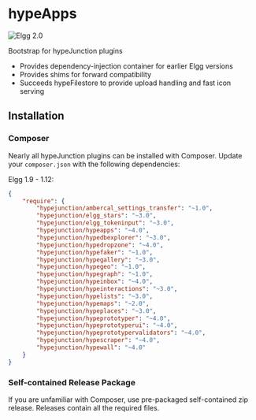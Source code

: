 hypeApps
========
![Elgg 2.0](https://img.shields.io/badge/Elgg-2.0.x-orange.svg?style=flat-square)

Bootstrap for hypeJunction plugins

* Provides dependency-injection container for earlier Elgg versions
* Provides shims for forward compatibility
* Succeeds hypeFilestore to provide upload handling and fast icon serving


## Installation


### Composer

Nearly all hypeJunction plugins can be installed with Composer. Update your `composer.json` with the following dependencies:

Elgg 1.9 - 1.12:

```json
{
	"require": {
		"hypejunction/ambercal_settings_transfer": "~1.0",
		"hypejunction/elgg_stars": "~3.0",
		"hypejunction/elgg_tokeninput": "~3.0",
		"hypejunction/hypeapps": "~4.0",
		"hypejunction/hypedbexplorer": "~3.0",
		"hypejunction/hypedropzone": "~4.0",
		"hypejunction/hypefaker": "~1.0",
		"hypejunction/hypegallery": "~3.0",
		"hypejunction/hypegeo": "~1.0",
		"hypejunction/hypegraph": "~1.0",
		"hypejunction/hypeinbox": "~4.0",
		"hypejunction/hypeinteractions": "~3.0",
		"hypejunction/hypelists": "~3.0",
		"hypejunction/hypemaps": "~2.0",
		"hypejunction/hypeplaces": "~3.0",
		"hypejunction/hypeprototyper": "~4.0",
		"hypejunction/hypeprototyperui": "~4.0",
		"hypejunction/hypeprototypervalidators": "~4.0",
		"hypejunction/hypescraper": "~4.0",
		"hypejunction/hypewall": "~4.0"
	}
}
```



### Self-contained Release Package

If you are unfamiliar with Composer, use pre-packaged self-contained zip release.
Releases contain all the required files.

